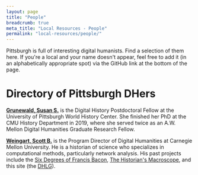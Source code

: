 ```yaml
---
layout: page
title: "People"
breadcrumb: true
meta_title: "Local Resources - People"
permalink: "local-resources/people/"
---
```

Pittsburgh is full of interesting digital humanists. Find a selection of them here. If you're a local and your name doesn't appear, feel free to add it (in an alphabetically appropriate spot) via the GitHub link at the bottom of the page. 

# Directory of Pittsburgh DHers

[**Grunewald, Susan S.**](http://susangrunewald.com/) is the Digital History Postdoctoral Fellow at the University of Pittsburgh World History Center. She finished her PhD at the CMU History Department in 2019, where she served twice as an A.W. Mellon Digital Humanities Graduate Research Fellow.

[**Weingart, Scott B.**](http://scottbot.net/) is the Program Director of Digital Humanities at Carnegie Mellon University. He is a historian of science who specializes in computational methods, particularly network analysis. His past projects include the [Six Degrees of Francis Bacon](http://sixdegreesoffrancisbacon.com), [The Historian's Macroscope](http://www.themacroscope.org/2.0/), and this site (the [DHLG](https://cmu-lib.github.io/dhlg)).
